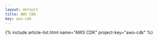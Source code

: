 ```yaml
---
layout: default
title: AWS CDK
key: aws-cdk
---
```


{% include article-list.html name="AWS CDK" project-key="aws-cdk" %}
